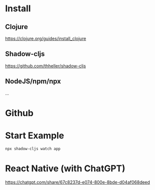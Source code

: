 
# Install

## Clojure

https://clojure.org/guides/install_clojure

## Shadow-cljs

https://github.com/thheller/shadow-cljs

## NodeJS/npm/npx

...

# Github


# Start Example

```bash
npx shadow-cljs watch app
```

# React Native (with ChatGPT)

https://chatgpt.com/share/67c8237d-e074-800e-8bde-d04af068deed